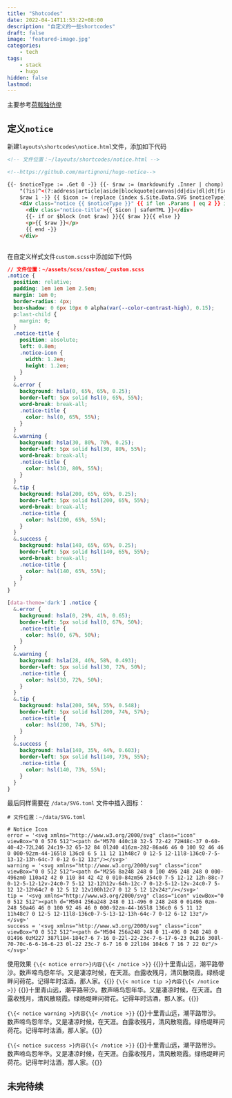 ```yaml
---
title: "Shotcodes"
date: 2022-04-14T11:53:22+08:00
description: "自定义的一些shortcodes"
draft: false
image: 'featured-image.jpg'
categories:
    - tech
tags:
    - stack
    - hugo
hidden: false
lastmod: 
---
```

主要参考[荷戟独彷徨](https://guanqr.com/tech/website/hugo-shortcodes-customization/)
## 定义`notice`
新建`layouts\shortcodes\notice.html`文件，添加如下代码
```html
<!-- 文件位置：~/layouts/shortcodes/notice.html -->

<!--https://github.com/martignoni/hugo-notice-->

{{- $noticeType := .Get 0 -}} {{- $raw := (markdownify .Inner | chomp) -}} {{- $block := findRE
    "(?is)^<(?:address|article|aside|blockquote|canvas|dd|div|dl|dt|fieldset|figcaption|figure|footer|form|h(?:1|2|3|4|5|6)|header|hgroup|hr|li|main|nav|noscript|ol|output|p|pre|section|table|tfoot|ul|video)\\b"
    $raw 1 -}} {{ $icon := (replace (index $.Site.Data.SVG $noticeType) "icon" "icon notice-icon") }}
    <div class="notice {{ $noticeType }}" {{ if len .Params | eq 2 }} id="{{ .Get 1 }}" {{ end }}>
      <div class="notice-title">{{ $icon | safeHTML }}</div>
      {{- if or $block (not $raw) }}{{ $raw }}{{ else }}
      <p>{{ $raw }}</p>
      {{ end -}}
    </div>
    
```

在自定义样式文件`custom.scss`中添加如下代码
```css
// 文件位置：~/assets/scss/custom/_custom.scss
.notice {
  position: relative;
  padding: 1em 1em 1em 2.5em;
  margin: 1em 0;
  border-radius: 4px;
  box-shadow: 0 6px 10px 0 alpha(var(--color-contrast-high), 0.15);
  p:last-child {
    margin: 0;
  }
  .notice-title {
    position: absolute;
    left: 0.8em;
    .notice-icon {
      width: 1.2em;
      height: 1.2em;
    }
  }
  &.error {
    background: hsla(0, 65%, 65%, 0.25);
    border-left: 5px solid hsl(0, 65%, 55%);
    word-break: break-all;
    .notice-title {
      color: hsl(0, 65%, 55%);
    }
  }
  &.warning {
    background: hsla(30, 80%, 70%, 0.25);
    border-left: 5px solid hsl(30, 80%, 55%);
    word-break: break-all;
    .notice-title {
      color: hsl(30, 80%, 55%);
    }
  }
  &.tip {
    background: hsla(200, 65%, 65%, 0.25);
    border-left: 5px solid hsl(200, 65%, 55%);
    word-break: break-all;
    .notice-title {
      color: hsl(200, 65%, 55%);
    }
  }
  &.success {
    background: hsla(140, 65%, 65%, 0.25);
    border-left: 5px solid hsl(140, 65%, 55%);
    word-break: break-all;
    .notice-title {
      color: hsl(140, 65%, 55%);
    }
  }
}

[data-theme='dark'] .notice {
  &.error {
    background: hsla(0, 29%, 41%, 0.65);
    border-left: 5px solid hsl(0, 67%, 50%);
    .notice-title {
      color: hsl(0, 67%, 50%);
    }
  }
  &.warning {
    background: hsla(28, 46%, 58%, 0.493);
    border-left: 5px solid hsl(30, 72%, 50%);
    .notice-title {
      color: hsl(30, 72%, 50%);
    }
  }
  &.tip {
    background: hsla(200, 56%, 55%, 0.548);
    border-left: 5px solid hsl(200, 74%, 57%);
    .notice-title {
      color: hsl(200, 74%, 57%);
    }
  }
  &.success {
    background: hsla(140, 35%, 44%, 0.603);
    border-left: 5px solid hsl(140, 73%, 55%);
    .notice-title {
      color: hsl(140, 73%, 55%);
    }
  }
}

```

最后同样需要在 `/data/SVG.toml` 文件中插入图标：
```
# 文件位置：~/data/SVG.toml

# Notice Icon
error = '<svg xmlns="http://www.w3.org/2000/svg" class="icon" viewBox="0 0 576 512"><path d="M570 440c18 32-5 72-42 72H48c-37 0-60-40-42-72L246 24c19-32 65-32 84 0l240 416zm-282-86a46 46 0 100 92 46 46 0 000-92zm-44-165l8 136c0 6 5 11 12 11h48c7 0 12-5 12-11l8-136c0-7-5-13-12-13h-64c-7 0-12 6-12 13z"/></svg>'
warning = '<svg xmlns="http://www.w3.org/2000/svg" class="icon" viewBox="0 0 512 512"><path d="M256 8a248 248 0 100 496 248 248 0 000-496zm0 110a42 42 0 110 84 42 42 0 010-84zm56 254c0 7-5 12-12 12h-88c-7 0-12-5-12-12v-24c0-7 5-12 12-12h12v-64h-12c-7 0-12-5-12-12v-24c0-7 5-12 12-12h64c7 0 12 5 12 12v100h12c7 0 12 5 12 12v24z"/></svg>'
tip = '<svg xmlns="http://www.w3.org/2000/svg" class="icon" viewBox="0 0 512 512"><path d="M504 256a248 248 0 11-496 0 248 248 0 01496 0zm-248 50a46 46 0 100 92 46 46 0 000-92zm-44-165l8 136c0 6 5 11 12 11h48c7 0 12-5 12-11l8-136c0-7-5-13-12-13h-64c-7 0-12 6-12 13z"/></svg>'
success = '<svg xmlns="http://www.w3.org/2000/svg" class="icon" viewBox="0 0 512 512"><path d="M504 256a248 248 0 11-496 0 248 248 0 01496 0zM227 387l184-184c7-6 7-16 0-22l-22-23c-7-6-17-6-23 0L216 308l-70-70c-6-6-16-6-23 0l-22 23c-7 6-7 16 0 22l104 104c6 7 16 7 22 0z"/></svg>'

```
使用效果
`{\{< notice error>}内容{\{< /notice >}}`
{{<notice error>}}十里青山远，潮平路带沙。数声啼鸟怨年华。又是凄凉时候，在天涯。白露收残月，清风散晓霞。绿杨堤畔问荷花。记得年时沽酒，那人家。{{</notice>}}
`{\{< notice tip >}内容{\{< /notice >}}`
{{<notice tip>}}十里青山远，潮平路带沙。数声啼鸟怨年华。又是凄凉时候，在天涯。白露收残月，清风散晓霞。绿杨堤畔问荷花。记得年时沽酒，那人家。{{</notice>}}

`{\{< notice warning >}内容{\{< /notice >}}`
{{<notice warning>}}十里青山远，潮平路带沙。数声啼鸟怨年华。又是凄凉时候，在天涯。白露收残月，清风散晓霞。绿杨堤畔问荷花。记得年时沽酒，那人家。{{</notice>}}

`{\{< notice success >}内容{\{< /notice >}}`
{{<notice success>}}十里青山远，潮平路带沙。数声啼鸟怨年华。又是凄凉时候，在天涯。白露收残月，清风散晓霞。绿杨堤畔问荷花。记得年时沽酒，那人家。{{</notice>}}


## 未完待续
